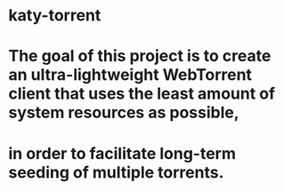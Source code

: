 # katy-torrent
# The goal of this project is to create an ultra-lightweight WebTorrent client that uses the least amount of system resources as possible,
# in order to facilitate long-term seeding of multiple torrents.
